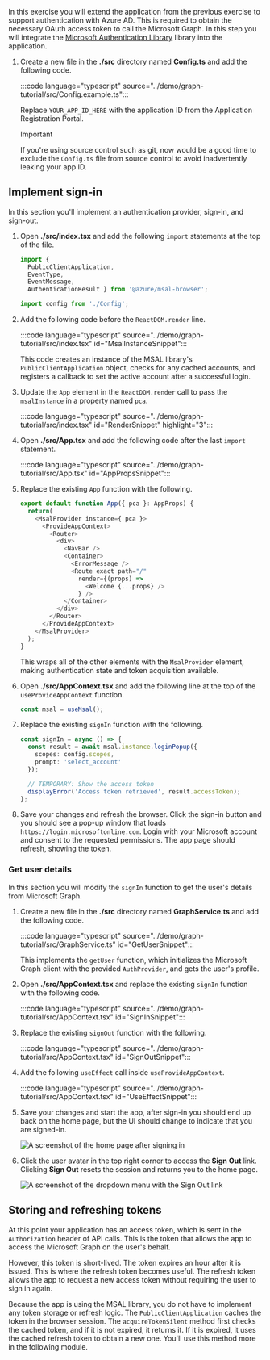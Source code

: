 <!-- markdownlint-disable MD002 MD041 -->

In this exercise you will extend the application from the previous exercise to support authentication with Azure AD. This is required to obtain the necessary OAuth access token to call the Microsoft Graph. In this step you will integrate the [Microsoft Authentication Library](https://github.com/AzureAD/microsoft-authentication-library-for-js) library into the application.

1. Create a new file in the **./src** directory named **Config.ts** and add the following code.

    :::code language="typescript" source="../demo/graph-tutorial/src/Config.example.ts":::

    Replace `YOUR_APP_ID_HERE` with the application ID from the Application Registration Portal.

    > [!IMPORTANT]
    > If you're using source control such as git, now would be a good time to exclude the `Config.ts` file from source control to avoid inadvertently leaking your app ID.

## Implement sign-in

In this section you'll implement an authentication provider, sign-in, and sign-out.

1. Open **./src/index.tsx** and add the following `import` statements at the top of the file.

    ```typescript
    import {
      PublicClientApplication,
      EventType,
      EventMessage,
      AuthenticationResult } from '@azure/msal-browser';

    import config from './Config';
    ```

1. Add the following code before the `ReactDOM.render` line.

    :::code language="typescript" source="../demo/graph-tutorial/src/index.tsx" id="MsalInstanceSnippet":::

    This code creates an instance of the MSAL library's `PublicClientApplication` object, checks for any cached accounts, and registers a callback to set the active account after a successful login.

1. Update the `App` element in the `ReactDOM.render` call to pass the `msalInstance` in a property named `pca`.

    :::code language="typescript" source="../demo/graph-tutorial/src/index.tsx" id="RenderSnippet" highlight="3":::

1. Open **./src/App.tsx** and add the following code after the last `import` statement.

    :::code language="typescript" source="../demo/graph-tutorial/src/App.tsx" id="AppPropsSnippet":::

1. Replace the existing `App` function with the following.

    ```typescript
    export default function App({ pca }: AppProps) {
      return(
        <MsalProvider instance={ pca }>
          <ProvideAppContext>
            <Router>
              <div>
                <NavBar />
                <Container>
                  <ErrorMessage />
                  <Route exact path="/"
                    render={(props) =>
                      <Welcome {...props} />
                    } />
                </Container>
              </div>
            </Router>
          </ProvideAppContext>
        </MsalProvider>
      );
    }
    ```

    This wraps all of the other elements with the `MsalProvider` element, making authentication state and token acquisition available.

1. Open **./src/AppContext.tsx** and add the following line at the top of the `useProvideAppContext` function.

    ```typescript
    const msal = useMsal();
    ```

1. Replace the existing `signIn` function with the following.

    ```typescript
    const signIn = async () => {
      const result = await msal.instance.loginPopup({
        scopes: config.scopes,
        prompt: 'select_account'
      });

      // TEMPORARY: Show the access token
      displayError('Access token retrieved', result.accessToken);
    };
    ```

1. Save your changes and refresh the browser. Click the sign-in button and you should see a pop-up window that loads `https://login.microsoftonline.com`. Login with your Microsoft account and consent to the requested permissions. The app page should refresh, showing the token.

### Get user details

In this section you will modify the `signIn` function to get the user's details from Microsoft Graph.

1. Create a new file in the **./src** directory named **GraphService.ts** and add the following code.

    :::code language="typescript" source="../demo/graph-tutorial/src/GraphService.ts" id="GetUserSnippet":::

    This implements the `getUser` function, which initializes the Microsoft Graph client with the provided `AuthProvider`, and gets the user's profile.

1. Open **./src/AppContext.tsx** and replace the existing `signIn` function with the following code.

    :::code language="typescript" source="../demo/graph-tutorial/src/AppContext.tsx" id="SignInSnippet":::

1. Replace the existing `signOut` function with the following.

    :::code language="typescript" source="../demo/graph-tutorial/src/AppContext.tsx" id="SignOutSnippet":::

1. Add the following `useEffect` call inside `useProvideAppContext`.

    :::code language="typescript" source="../demo/graph-tutorial/src/AppContext.tsx" id="UseEffectSnippet":::

1. Save your changes and start the app, after sign-in you should end up back on the home page, but the UI should change to indicate that you are signed-in.

    ![A screenshot of the home page after signing in](./images/add-aad-auth-01.png)

1. Click the user avatar in the top right corner to access the **Sign Out** link. Clicking **Sign Out** resets the session and returns you to the home page.

    ![A screenshot of the dropdown menu with the Sign Out link](./images/add-aad-auth-02.png)

## Storing and refreshing tokens

At this point your application has an access token, which is sent in the `Authorization` header of API calls. This is the token that allows the app to access the Microsoft Graph on the user's behalf.

However, this token is short-lived. The token expires an hour after it is issued. This is where the refresh token becomes useful. The refresh token allows the app to request a new access token without requiring the user to sign in again.

Because the app is using the MSAL library, you do not have to implement any token storage or refresh logic. The `PublicClientApplication` caches the token in the browser session. The `acquireTokenSilent` method first checks the cached token, and if it is not expired, it returns it. If it is expired, it uses the cached refresh token to obtain a new one. You'll use this method more in the following module.
